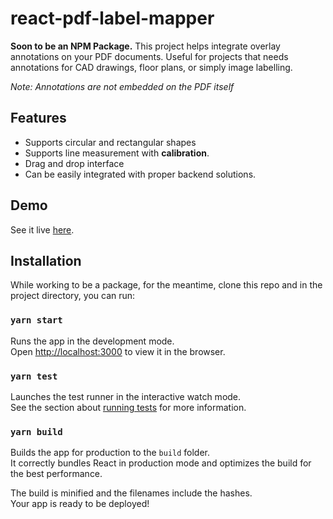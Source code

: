 # react-pdf-label-mapper

**Soon to be an NPM Package.** This project helps integrate overlay annotations on your PDF documents. Useful for projects that needs annotations for CAD drawings, floor plans, or simply image labelling.

_Note: Annotations are not embedded on the PDF itself_

## Features

- Supports circular and rectangular shapes
- Supports line measurement with **calibration**.
- Drag and drop interface
- Can be easily integrated with proper backend solutions.

## Demo

See it live [here](https://slaycaster.github.io).

## Installation

While working to be a package, for the meantime, clone this repo and in the project directory, you can run:

### `yarn start`

Runs the app in the development mode.<br />
Open [http://localhost:3000](http://localhost:3000) to view it in the browser.

### `yarn test`

Launches the test runner in the interactive watch mode.<br />
See the section about [running tests](https://facebook.github.io/create-react-app/docs/running-tests) for more information.

### `yarn build`

Builds the app for production to the `build` folder.<br />
It correctly bundles React in production mode and optimizes the build for the best performance.

The build is minified and the filenames include the hashes.<br />
Your app is ready to be deployed!
